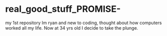 # real_good_stuff_PROMISE-
my 1st repository
Im ryan and new to coding, thought about how computers worked all my life.  Now at 34 yrs old I decide to take the plunge.
